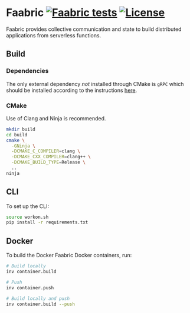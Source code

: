 # Faabric [![Faabric tests](https://github.com/faasm/faabric/workflows/Tests/badge.svg?branch=master)](https://github.com/faasm/faabric/actions) [![License](https://img.shields.io/github/license/faasm/faabric.svg)](https://github.com/faasm/faabric/blob/master/LICENSE.md) 

Faabric provides collective communication and state to build distributed 
applications from serverless functions. 

## Build

### Dependencies

The only external dependency _not_ installed through CMake is `gRPC` which
should be installed according to the instructions
[here](https://grpc.io/docs/languages/cpp/quickstart/).

### CMake

Use of Clang and Ninja is recommended.

```bash
mkdir build
cd build
cmake \
  -GNinja \
  -DCMAKE_C_COMPILER=clang \
  -DCMAKE_CXX_COMPILER=clang++ \
  -DCMAKE_BUILD_TYPE=Release \
  ..
ninja
```

## CLI

To set up the CLI:

```bash
source workon.sh
pip install -r requirements.txt
```

## Docker

To build the Docker Faabric Docker containers, run:

```bash
# Build locally
inv container.build

# Push
inv container.push

# Build locally and push
inv container.build --push
```

